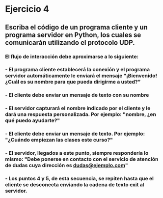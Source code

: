 # Ejercicio 4
## Escriba el código de un programa cliente y un programa servidor en Python, los cuales se comunicarán utilizando el protocolo UDP. 
### El flujo de interacción debe aproximarse a lo siguiente:
### - El programa cliente establecerá la conexión y el programa servidor automáticamente le enviará el mensaje "¡Bienvenido! ¿Cuál es su nombre para que pueda dirigirme a usted?” 
### - El cliente debe enviar un mensaje de texto con su nombre
### - El servidor capturará el nombre indicado por el cliente y le dará una respuesta personalizada. Por ejemplo: "nombre, ¿en qué puedo ayudarte?" 
### - El cliente debe enviar un mensaje de texto. Por ejemplo: "¿Cuándo empiezan las clases este curso?"
### - El servidor, llegados a este punto, siempre respondería lo mismo: "Debe ponerse en contacto con el servicio de atención de dudas cuya dirección es dudas@ejemplo.com" 
### - Los puntos 4 y 5, de esta secuencia, se repiten hasta que el cliente se desconecta enviando la cadena de texto exit al servidor.
